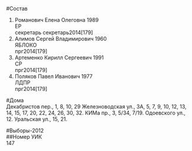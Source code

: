#Состав  
1. Романович Елена Олеговна 1989  
    ЕР  
    секретарь секретарь2014[179]  
2. Алимов Сергей Владимирович 1960  
    ЯБЛОКО  
    прг2014[179]  
3. Артеменко Кирилл Сергеевич 1991  
    СР  
    прг2014[179]  
4. Поляков Павел Иванович 1977  
    ЛДПР  
    прг2014[179]  
  
#Дома  
Декабристов пер.,     1, 8, 10, 29 Железноводская ул.,     3А, 5, 7, 9, 10, 12, 13, 14, 15, 17, 20, 22, 24, 26, 30, 32. КИМа пр.,     3, 5/34, 7/19. Одоевского ул.,   12. Уральская ул.,     15, 21.  
  
#Выборы-2012  
##Номер УИК  
147  
